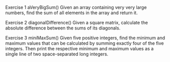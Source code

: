 Exercise 1
aVeryBigSum()
Given an array containing very very large numbers, find the sum of all elements in the array and return it.

Exercise 2
diagonalDifference()
Given a square matrix, calculate the absolute difference between the sums of its diagonals.

Exercise 3
miniMaxSum()
Given five positive integers, find the minimum and maximum values that can be calculated by summing exactly four of the five integers. Then print the respective minimum and maximum values as a single line of two space-separated long integers.